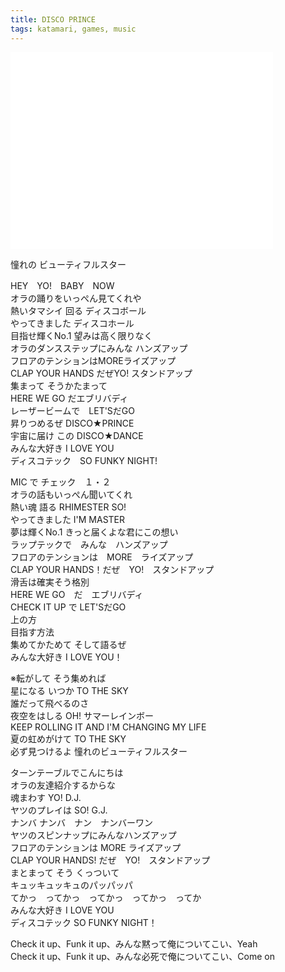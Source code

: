 ```yaml
---
title: DISCO PRINCE
tags: katamari, games, music
---
```


<iframe width="420" height="315" src="//www.youtube.com/embed/z80KBGrH3xM" frameborder="0" allowfullscreen></iframe>

憧れの ビューティフルスター

HEY　YO!　BABY　NOW  
オラの踊りをいっぺん見てくれや  
熱いタマシイ 回る ディスコボール  
やってきました ディスコホール  
目指せ輝くNo.1 望みは高く限りなく  
オラのダンスステップにみんな ハンズアップ  
フロアのテンションはMOREライズアップ  
CLAP YOUR HANDS だぜYO! スタンドアップ  
集まって そうかたまって  
HERE WE GO だエブリバディ  
レーザービームで　LET'SだGO  
昇りつめるぜ DISCO★PRINCE  
宇宙に届け この DISCO★DANCE  
みんな大好き I LOVE YOU  
ディスコテック　SO FUNKY NIGHT!  

MIC で チェック　１・２  
オラの話もいっぺん聞いてくれ  
熱い魂 語る RHIMESTER SO!  
やってきました I\'M MASTER  
夢は輝くNo.1 きっと届くよな君にこの想い  
ラップテックで　みんな　ハンズアップ  
フロアのテンションは　MORE　ライズアップ  
CLAP YOUR HANDS！だぜ　YO!　スタンドアップ  
滑舌は確実そう格別  
HERE WE GO　だ　エブリバディ  
CHECK IT UP で LET'SだGO  
上の方  
目指す方法  
集めてかためて そして語るぜ  
みんな大好き I LOVE YOU！  

※転がして そう集めれば  
星になる いつか TO THE SKY  
誰だって飛べるのさ  
夜空をはしる OH! サマーレインボー  
KEEP ROLLING IT AND I'M CHANGING MY LIFE  
夏の虹めがけて TO THE SKY  
必ず見つけるよ 憧れのビューティフルスター  

ターンテーブルでこんにちは  
オラの友達紹介するからな  
魂まわす YO! D.J.  
ヤツのプレイは SO! G.J.  
ナンバ ナンバ　ナン　ナンバーワン  
ヤツのスピンナップにみんなハンズアップ  
フロアのテンションは MORE ライズアップ  
CLAP YOUR HANDS! だぜ　YO!　スタンドアップ  
まとまって そう くっついて  
キュッキュッキュのパッパッパ  
てかっ　ってかっ　ってかっ　ってかっ　ってか  
みんな大好き I LOVE YOU  
ディスコテック SO FUNKY NIGHT！  

Check it up、Funk it up、みんな黙って俺についてこい、Yeah  
Check it up、Funk it up、みんな必死で俺についてこい、Come on  
